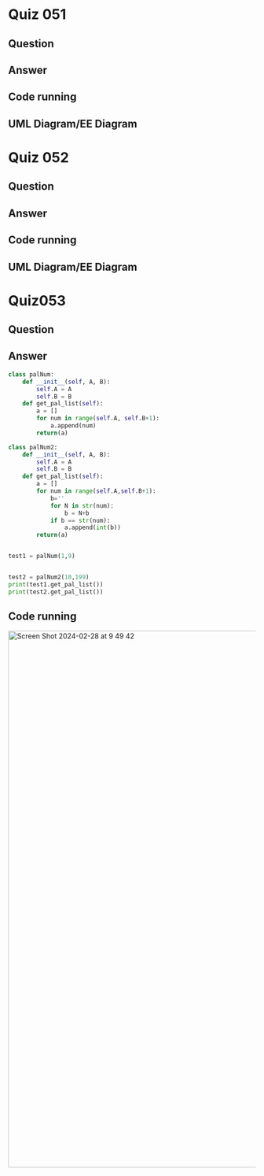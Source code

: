 # Quiz 051
## Question
## Answer
## Code running
## UML Diagram/EE Diagram

# Quiz 052
## Question
## Answer
## Code running
## UML Diagram/EE Diagram

# Quiz053
## Question
## Answer
```.py
class palNum:
    def __init__(self, A, B):
        self.A = A
        self.B = B
    def get_pal_list(self):
        a = []
        for num in range(self.A, self.B+1):
            a.append(num)
        return(a)

class palNum2:
    def __init__(self, A, B):
        self.A = A
        self.B = B
    def get_pal_list(self):
        a = []
        for num in range(self.A,self.B+1):
            b=''
            for N in str(num):
                b = N+b
            if b == str(num):
                a.append(int(b))
        return(a)


test1 = palNum(1,9)


test2 = palNum2(10,199)
print(test1.get_pal_list())
print(test2.get_pal_list())
```
## Code running

<img width="1091" alt="Screen Shot 2024-02-28 at 9 49 42" src="https://github.com/Yuiko-tsr/unit-3/assets/134657923/3c937245-32e6-4267-ac1a-31fd7d70060b">



